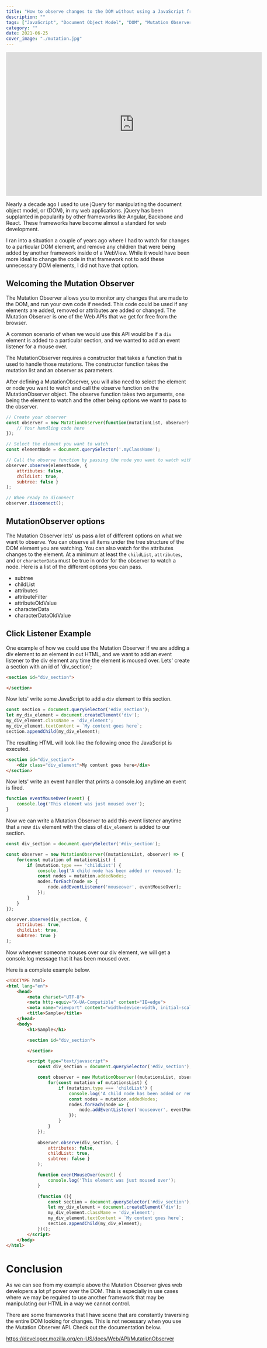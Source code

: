 ```yaml
---
title: "How to observe changes to the DOM without using a JavaScript framework"
description: ""
tags: ["JavaScript", "Document Object Model", "DOM", "Mutation Observer"] 
category: ""
date: 2021-06-25
cover_image: "./mutation.jpg"
---
```


<div style="text-align: center">
<iframe width="700" height="393" src="https://youtube.com/embed/-ivM7fyXnTk" frameborder="0" allow="accelerometer; autoplay; encrypted-media; gyroscope; picture-in-picture" allowfullscreen></iframe>
</div>

Nearly a decade ago I used to use jQuery for manipulating the document object model, or (DOM), in my web applications. jQuery has been supplanted in popularity by other frameworks like Angular, Backbone and React. These frameworks have become almost a standard for web development.

I ran into a situation a couple of years ago where I had to watch for changes to a particular DOM element, and remove any children that were being added by another framework inside of a WebView. While it would have been more ideal to change the code in that framework not to add these unnecessary DOM elements, I did not have that option.

## Welcoming the Mutation Observer

The Mutation Observer allows you to monitor any changes that are made to the DOM, and run your own code if needed. This code could be used if any elements are added, removed or attributes are added or changed. The Mutation Observer is one of the Web APIs that we get for free from the browser.

A common scenario of when we would use this API would be if a `div` element is added to a particular section, and we wanted to add an event listener for a mouse over.

The MutationObserver requires a constructor that takes a function that is used to handle those mutations. The constructor function takes the mutation list and an observer as parameters.

After defining a MutationObserver, you will also need to select the element or node you want to watch and call the observe function on the MutationObserver object. The observe function takes two arguments, one being the element to watch and the other being options we want to pass to the observer.

```javascript
// Create your observer
const observer = new MutationObserver(function(mutationList, observer) {
    // Your handling code here
});

// Select the element you want to watch
const elementNode = document.querySelector('.myClassName');

// Call the observe function by passing the node you want to watch with configuration options
observer.observe(elementNode, { 
    attributes: false, 
    childList: true, 
    subtree: false }
);

// When ready to diconnect
observer.disconnect();
```

## MutationObserver options

The Mutation Observer lets' us pass a lot of different options on what we want to observe. You can observe all items under the tree structure of the DOM element you are watching. You can also watch for the attributes changes to the element. At a minimum at least the `childList`, `attributes`, and or `characterData` must be true in order for the observer to watch a node. Here is a list of the different options you can pass.

* subtree
* childList
* attributes
* attributeFilter
* attributeOldValue
* characterData
* characterDataOldValue

## Click Listener Example

One example of how we could use the Mutation Observer if we are adding a div element to an element in out HTML, and we want to add an event listener to the div element any time the element is moused over. Lets' create a section with an id of 'div_section';

```html
<section id="div_section">

</section>
```

Now lets' write some JavaScript to add a `div` element to this section.

```javascript
const section = document.querySelector('#div_section');
let my_div_element = document.createElement('div');
my_div_element.className = 'div_element';
my_div_element.textContent = `My content goes here`;
section.appendChild(my_div_element);
```

The resulting HTML will look like the following once the JavaScript is executed.

```html
<section id="div_section">
    <div class="div_element">My content goes here</div>
</section>
```

Now lets' write an event handler that prints a console.log anytime an event is fired.

```javascript
function eventMouseOver(event) {
    console.log('This element was just moused over');
}
```

Now we can write a Mutation Observer to add this event listener anytime that a new `div` element with the class of `div_element` is added to our section.

```javascript
const div_section = document.querySelector('#div_section');

const observer = new MutationObserver((mutationsList, observer) => {
    for(const mutation of mutationsList) {
        if (mutation.type === 'childList') {
            console.log('A child node has been added or removed.');
            const nodes = mutation.addedNodes;
            nodes.forEach(node => {
                node.addEventListener('mouseover', eventMouseOver);
            });
        }
    }
});

observer.observe(div_section, { 
    attributes: true, 
    childList: true, 
    subtree: true }
);
```

Now whenever someone mouses over our div element, we will get a console.log message that it has been moused over. 

Here is a complete example below.

```html
<!DOCTYPE html>
<html lang="en">
    <head>
        <meta charset="UTF-8">
        <meta http-equiv="X-UA-Compatible" content="IE=edge">
        <meta name="viewport" content="width=device-width, initial-scale=1.0">
        <title>Sample</title>
    </head>
    <body>
        <h1>Sample</h1>

        <section id="div_section">

        </section>

        <script type="text/javascript">
            const div_section = document.querySelector('#div_section');

            const observer = new MutationObserver((mutationsList, observer) => {
                for(const mutation of mutationsList) {
                    if (mutation.type === 'childList') {
                        console.log('A child node has been added or removed.');
                        const nodes = mutation.addedNodes;
                        nodes.forEach(node => {
                            node.addEventListener('mouseover', eventMouseOver);
                        });
                    }
                }
            });
            
            observer.observe(div_section, { 
                attributes: false, 
                childList: true, 
                subtree: false }
            );

            function eventMouseOver(event) {
                console.log('This element was just moused over');
            }

            (function (){
                const section = document.querySelector('#div_section');
                let my_div_element = document.createElement('div');
                my_div_element.className = 'div_element';
                my_div_element.textContent = `My content goes here`;
                section.appendChild(my_div_element);
            })();
        </script>
    </body>
</html>
```

# Conclusion

As we can see from my example above the Mutation Observer gives web developers a lot pf power over the DOM. This is especially in use cases where we may be required to use another framework that may be manipulating our HTML in a way we cannot control.

There are some frameworks that I have scene that are constantly traversing the entire DOM looking for changes. This is not necessary when you use the Mutation Observer API. Check out the documentation below.

https://developer.mozilla.org/en-US/docs/Web/API/MutationObserver
